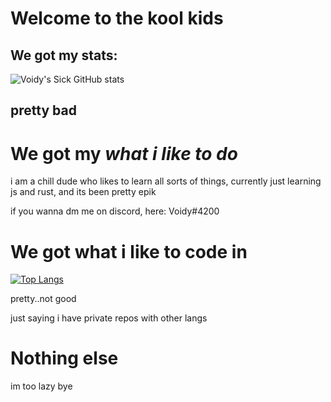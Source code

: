 # Welcome to the kool kids


## We got my stats:
![Voidy's Sick GitHub stats](https://github-readme-stats.vercel.app/api?username=VoidyCD&show_icons=true&theme=highcontrast)

## pretty bad

# We got my *what i like to do*

i am a chill dude who likes to learn all sorts of things, currently just learning js and rust, and its been pretty epik

if you wanna dm me on discord, here: Voidy#4200


# We got what i like to code in

[![Top Langs](https://github-readme-stats.vercel.app/api/top-langs/?username=VoidyCD&layout=compact&theme=highcontrast)](https://github.com/anuraghazra/github-readme-stats)

pretty..not good

just saying i have private repos with other langs




# Nothing else
im too lazy bye
